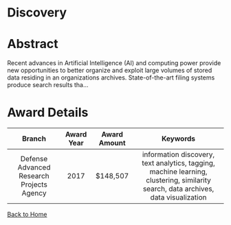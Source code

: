 
Discovery
=========

# Abstract


Recent advances in Artificial Intelligence (AI) and computing power provide new opportunities to better organize and exploit large volumes of stored data residing in an organizations archives. State-of-the-art filing systems produce search results tha...  

# Award Details

|Branch|Award Year|Award Amount|Keywords|
| :---: | :---: | :---: | :---: |
|Defense Advanced Research Projects Agency|2017|$148,507|information discovery, text analytics, tagging, machine learning, clustering, similarity search, data archives, data visualization|
  
  


[Back to Home](https://github.com/chrischow/dod_sbir_awards)